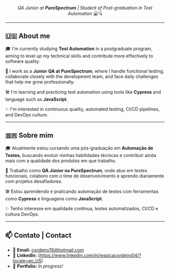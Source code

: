 
<p align="center">
  <em>QA Júnior at <strong>PureSpectrum</strong> | Student of Post-graduation in Test Automation 💻🔍</em>
</p>

---
## 🇺🇸 About me

🎓 I'm currently studying **Test Automation** in a postgraduate program, aiming to level up my technical skills and contribute more effectively to software quality.

💼 I work as a **Junior QA at PureSpectrum**, where I handle functional testing, collaborate closely with the development team, and face daily challenges that help me grow professionally.

🛠️ I'm learning and practicing test automation using tools like **Cypress** and language such as **JavaScript**.

✨ I'm interested in continuous quality, automated testing, CI/CD pipelines, and DevOps culture.

---

## 🇧🇷 Sobre mim

🎓 Atualmente estou cursando uma pós-graduação em **Automação de Testes**, buscando evoluir minhas habilidades técnicas e contribuir ainda mais com a qualidade dos produtos em que trabalho.

💼 Trabalho como **QA Júnior na PureSpectrum**, onde atuo em testes funcionais, colaboro com o time de desenvolvimento e aprendo diariamente com projetos desafiadores.

🛠️ Estou aprendendo e praticando automação de testes com ferramentas como **Cypress** e linguagens como **JavaScript**.

✨ Tenho interesse em qualidade contínua, testes automatizados, CI/CD e cultura DevOps.


---

## 📫 Contato | Contact

- 💌 **Email:** cordeiro76@hotmail.com
- 💼 **LinkedIn:** (https://www.linkedin.com/in/jessicacordeiro04/?locale=en_US)
- 📝 **Portfolio:** *In progress!*

